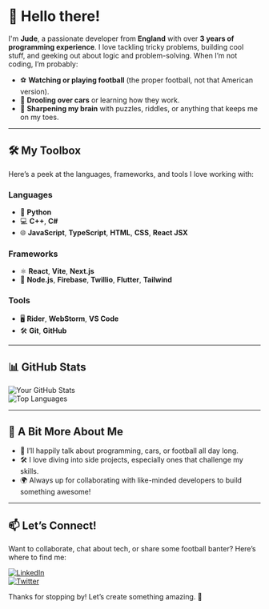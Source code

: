 # 👋 Hello there!  

I'm **Jude**, a passionate developer from **England** with over **3 years of programming experience**. I love tackling tricky problems, building cool stuff, and geeking out about logic and problem-solving. When I’m not coding, I’m probably:  
- ⚽ **Watching or playing football** (the proper football, not that American version).  
- 🚗 **Drooling over cars** or learning how they work.  
- 🧠 **Sharpening my brain** with puzzles, riddles, or anything that keeps me on my toes.  

---

## 🛠️ My Toolbox  

Here’s a peek at the languages, frameworks, and tools I love working with:  

### Languages  
- 🐍 **Python**  
- 💻 **C++**, **C#**  
- 🌐 **JavaScript**, **TypeScript**, **HTML**, **CSS**, **React JSX**  

### Frameworks  
- ⚛️ **React**, **Vite**, **Next.js**  
- 🌱 **Node.js**, **Firebase**, **Twillio**, **Flutter**, **Tailwind**

### Tools  
- 🖥️ **Rider**, **WebStorm**, **VS Code**  
- 🛠️ **Git**, **GitHub**  

---

## 📊 GitHub Stats  

![Your GitHub Stats](https://github-readme-stats.vercel.app/api?username=JxdeRedRiver&show_icons=true&theme=tokyonight)  
![Top Languages](https://github-readme-stats.vercel.app/api/top-langs/?username=JxdeRedRiver&layout=compact&theme=tokyonight)  

---

## 🎉 A Bit More About Me  

- 💬 I’ll happily talk about programming, cars, or football all day long.  
- 🛠️ I love diving into side projects, especially ones that challenge my skills.  
- 🌍 Always up for collaborating with like-minded developers to build something awesome!  

---

## 📫 Let’s Connect!  

Want to collaborate, chat about tech, or share some football banter? Here’s where to find me:  

[![LinkedIn](https://img.shields.io/badge/-LinkedIn-0077B5?logo=linkedin&logoColor=white&style=flat-square)](https://shattereddisk.github.io/rickroll/rickroll.mp4)  
[![Twitter](https://img.shields.io/badge/-Twitter-1DA1F2?logo=twitter&logoColor=white&style=flat-square)](https://shattereddisk.github.io/rickroll/rickroll.mp4)  

Thanks for stopping by! Let’s create something amazing. 🚀  
